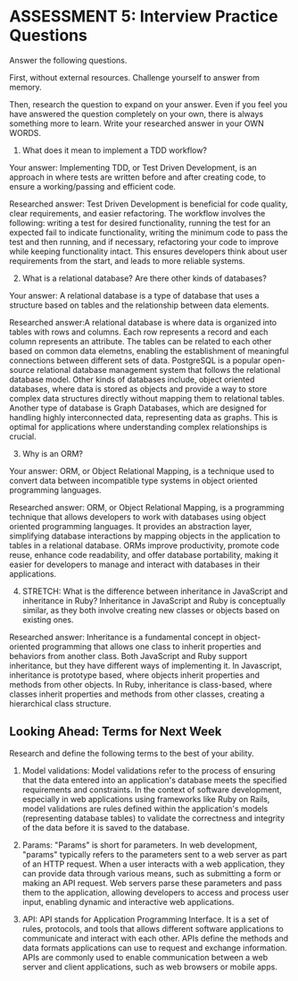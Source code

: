 # ASSESSMENT 5: Interview Practice Questions

Answer the following questions.

First, without external resources. Challenge yourself to answer from memory.

Then, research the question to expand on your answer. Even if you feel you have answered the question completely on your own, there is always something more to learn. Write your researched answer in your OWN WORDS.

1. What does it mean to implement a TDD workflow?

Your answer: Implementing TDD, or Test Driven Development, is an approach in where tests are written before and after creating code, to ensure a working/passing and efficient code.

Researched answer: Test Driven Development is beneficial for code quality, clear requirements, and easier refactoring. The workflow involves the following: writing a test for desired functionality, running the test for an expected fail to indicate functionality, writing the minimum code to pass the test and then running, and if necessary, refactoring your code to improve while keeping functionality intact. This ensures developers think about user requirements from the start, and leads to more reliable systems.

2. What is a relational database? Are there other kinds of databases?

Your answer: A relational database is a type of database that uses a structure based on tables and the relationship between data elements.

Researched answer:A relational database is where data is organized into tables with rows and columns. Each row represents a record and each column represents an attribute. The tables can be related to each other based on common data elemetns, enabling the establishment of meaningful connections between different sets of data. PostgreSQL is a popular open-source relational database management system that follows the relational database model. Other kinds of databases include, object oriented databases, where data is stored as objects and provide a way to store complex data structures directly without mapping them to relational tables. Another type of database is Graph Databases, which are designed for handling highly interconnected data, representing data as graphs. This is optimal for applications where understanding complex relationships is crucial.

3. Why is an ORM?

Your answer: ORM, or Object Relational Mapping, is a technique used to convert data between incompatible type systems in object oriented programming languages.

Researched answer: ORM, or Object Relational Mapping, is a programming technique that allows developers to work with databases using object oriented programming languages. It provides an abstraction layer, simplifying database interactions by mapping objects in the application to tables in a relational database. ORMs improve productivity, promote code reuse, enhance code readability, and offer database portability, making it easier for developers to manage and interact with databases in their applications.

4. STRETCH: What is the difference between inheritance in JavaScript and inheritance in Ruby?
   Inheritance in JavaScript and Ruby is conceptually similar, as they both involve creating new classes or objects based on existing ones.

Researched answer: Inheritance is a fundamental concept in object-oriented programming that allows one class to inherit properties and behaviors from another class. Both JavaScript and Ruby support inheritance, but they have different ways of implementing it. In Javascript, inheritance is prototype based, where objects inherit properties and methods from other objects. In Ruby, inheritance is class-based, where classes inherit properties and methods from other classes, creating a hierarchical class structure.

## Looking Ahead: Terms for Next Week

Research and define the following terms to the best of your ability.

1. Model validations:
   Model validations refer to the process of ensuring that the data entered into an application's database meets the specified requirements and constraints. In the context of software development, especially in web applications using frameworks like Ruby on Rails, model validations are rules defined within the application's models (representing database tables) to validate the correctness and integrity of the data before it is saved to the database.

2. Params:
   "Params" is short for parameters. In web development, "params" typically refers to the parameters sent to a web server as part of an HTTP request. When a user interacts with a web application, they can provide data through various means, such as submitting a form or making an API request. Web servers parse these parameters and pass them to the application, allowing developers to access and process user input, enabling dynamic and interactive web applications.

3. API:
   API stands for Application Programming Interface. It is a set of rules, protocols, and tools that allows different software applications to communicate and interact with each other. APIs define the methods and data formats applications can use to request and exchange information. APIs are commonly used to enable communication between a web server and client applications, such as web browsers or mobile apps.

